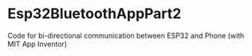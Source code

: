 # Esp32BluetoothAppPart2
Code for bi-directional communication between ESP32 and Phone (with MIT App Inventor)
